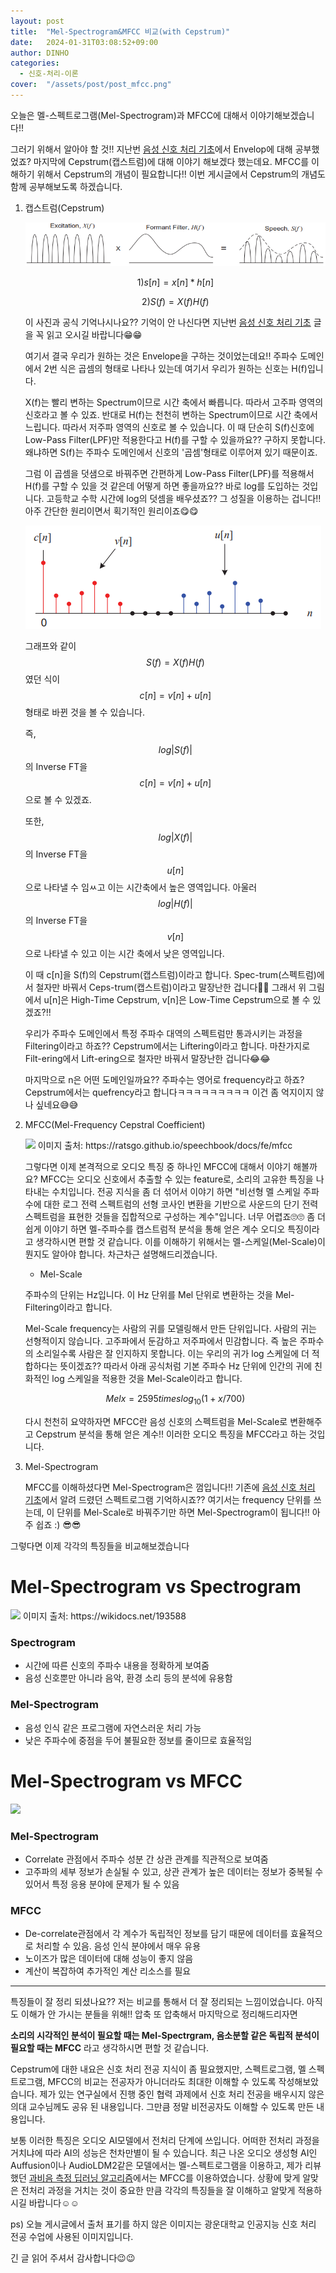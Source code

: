 ```yaml
---
layout: post
title:  "Mel-Spectrogram&MFCC 비교(with Cepstrum)"
date:   2024-01-31T03:08:52+09:00
author: DINHO
categories:
  - 신호-처리-이론
cover:  "/assets/post/post_mfcc.png"
---
```


오늘은 멜-스펙트로그램(Mel-Spectrogram)과 MFCC에 대해서 이야기해보겠습니다!! 

그러기 위해서 알아야 할 것!! 지난번 [음성 신호 처리 기초](https://dinhoitt.github.io/%EC%8B%A0%ED%98%B8-%EC%B2%98%EB%A6%AC-%EC%9D%B4%EB%A1%A0/2024/01/19/%EC%9D%8C%EC%84%B1-%EC%8B%A0%ED%98%B8-%EC%B2%98%EB%A6%AC-%EC%9D%B4%EB%A1%A0.html)에서 Envelop에 대해 공부했었죠? 마지막에 Cepstrum(캡스트럼)에 대해 이야기 해보겠다 했는데요. MFCC를 이해하기 위해서 Cepstrum의 개념이 필요합니다!! 이번 게시글에서 Cepstrum의 개념도 함께 공부해보도록 하겠습니다.

1. 캡스트럼(Cepstrum)

    <img src="/assets/post/스피치.png">

    $$1) s[n] = x[n]*h[n]$$

    $$2) S(f) = X(f)H(f)$$

    이 사진과 공식 기억나시나요?? 기억이 안 나신다면 지난번 [음성 신호 처리 기초](https://dinhoitt.github.io/%EC%8B%A0%ED%98%B8-%EC%B2%98%EB%A6%AC-%EC%9D%B4%EB%A1%A0/2024/01/19/%EC%9D%8C%EC%84%B1-%EC%8B%A0%ED%98%B8-%EC%B2%98%EB%A6%AC-%EC%9D%B4%EB%A1%A0.html) 글을 꼭 읽고 오시길 바랍니다😁😁

    여기서 결국 우리가 원하는 것은 Envelope을 구하는 것이었는데요!! 주파수 도메인에서 2번 식은 곱셈의 형태로 나타나 있는데 여기서 우리가 원하는 신호는 H(f)입니다. 

    X(f)는 빨리 변하는 Spectrum이므로 시간 축에서 빠릅니다. 따라서 고주파 영역의 신호라고 볼 수 있죠. 반대로 H(f)는 천천히 변하는 Spectrum이므로 시간 축에서 느립니다. 따라서 저주파 영역의 신호로 볼 수 있습니다. 이 때 단순히 S(f)신호에 Low-Pass Filter(LPF)만 적용한다고 H(f)를 구할 수 있을까요?? 구하지 못합니다. 왜냐하면 S(f)는 주파수 도메인에서 신호의 '곱셈'형태로 이루어져 있기 때문이죠.

    그럼 이 곱셈을 덧샘으로 바꿔주면 간편하게 Low-Pass Filter(LPF)를 적용해서 H(f)를 구할 수 있을 것 같은데 어떻게 하면 좋을까요?? 바로 log를 도입하는 것입니다. 고등학교 수학 시간에 log의 덧셈을 배우셨죠?? 그 성질을 이용하는 겁니다!! 아주 간단한 원리이면서 획기적인 원리이죠😋😋

    <img src="/assets/post/log-signal.png">

    그래프와 같이 $$S(f) = X(f)H(f)$$였던 식이 $$c[n] = v[n] + u[n]$$ 형태로 바뀐 것을 볼 수 있습니다.

    즉, $$log|S(f)|$$의 Inverse FT을 $$c[n] = v[n] + u[n]$$으로 볼 수 있겠죠.

    또한, $$log|X(f)|$$의 Inverse FT을 $$u[n]$$으로 나타낼 수 임ㅆ고 이는 시간축에서 높은 영역입니다. 아울러 $$log|H(f)|$$의 Inverse FT을 $$v[n]$$으로 나타낼 수 있고 이는 시간 축에서 낮은 영역입니다.

    이 때 c[n]을 S(f)의 Cepstrum(캡스트럼)이라고 합니다. Spec-trum(스펙트럼)에서 철자만 바꿔서 Ceps-trum(캡스트럼)이라고 말장난한 겁니다🤣🤣 그래서 위 그림에서 u[n]은 High-Time Cepstrum, v[n]은 Low-Time Cepstrum으로 볼 수 있겠죠?!!

    우리가 주파수 도메인에서 특정 주파수 대역의 스펙트럼만 통과시키는 과정을 Filtering이라고 하죠?? Cepstrum에서는 Liftering이라고 합니다. 마찬가지로 Filt-ering에서 Lift-ering으로 철자만 바꿔서 말장난한 겁니다😂😂 

    마지막으로 n은 어떤 도메인일까요?? 주파수는 영어로 frequency라고 하죠? Cepstrum에서는 quefrency라고 합니다ㅋㅋㅋㅋㅋㅋㅋㅋㅋ 이건 좀 억지이지 않나 싶네요😅😅

2. MFCC(Mel-Frequency Cepstral Coefficient)

    <img src="https://i.imgur.com/Pn5LGTk.png">
    이미지 출처: https://ratsgo.github.io/speechbook/docs/fe/mfcc

    그렇다면 이제 본격적으로 오디오 특징 중 하나인 MFCC에 대해서 이야기 해볼까요? MFCC는 오디오 신호에서 추출할 수 있는 feature로, 소리의 고유한 특징을 나타내는 수치입니다. 전공 지식을 좀 더 섞어서 이야기 하면 "비선형 멜 스케일 주파수에 대한 로그 전력 스펙트럼의 선형 코사인 변환을 기반으로 사운드의 단기 전력 스펙트럼을 표현한 것들을 집합적으로 구성하는 계수"입니다. 너무 어렵죠🙄🙄 좀 더 쉽게 이야기 하면 멜-주파수를 캡스트럼적 분석을 통해 얻은 계수 오디오 특징이라고 생각하시면 편할 것 같습니다. 이를 이해하기 위해서는 멜-스케일(Mel-Scale)이 뭔지도 알아야 합니다. 차근차근 설명해드리겠습니다.

    - Mel-Scale

    주파수의 단위는 Hz입니다. 이 Hz 단위를 Mel 단위로 변환하는 것을 Mel-Filtering이라고 합니다. 

    Mel-Scale frequency는 사람의 귀를 모델링해서 만든 단위입니다. 사람의 귀는 선형적이지 않습니다. 고주파에서 둔감하고 저주파에서 민감합니다. 즉 높은 주파수의 소리일수록 사람은 잘 인지하지 못합니다. 이는 우리의 귀가 log 스케일에 더 적합하다는 뜻이겠죠?? 따라서 아래 공식처럼 기본 주파수 Hz 단위에 인간의 귀에 친화적인 log 스케일을 적용한 것을 Mel-Scale이라고 합니다.

    $$Mel{x} = 2595 times log_{10}(1 + x/700)$$

    다시 천천히 요약하자면 MFCC란 음성 신호의 스펙트럼을 Mel-Scale로 변환해주고 Cepstrum 분석을 통해 얻은 계수!! 이러한 오디오 특징을 MFCC라고 하는 것입니다.

3. Mel-Spectrogram

    MFCC를 이해하셨다면 Mel-Spectrogram은 껌입니다!! 기존에 [음성 신호 처리 기초](https://dinhoitt.github.io/%EC%8B%A0%ED%98%B8-%EC%B2%98%EB%A6%AC-%EC%9D%B4%EB%A1%A0/2024/01/19/%EC%9D%8C%EC%84%B1-%EC%8B%A0%ED%98%B8-%EC%B2%98%EB%A6%AC-%EC%9D%B4%EB%A1%A0.html)에서 알려 드렸던 스펙트로그램 기억하시죠?? 여기서는 frequency 단위를 쓰는데, 이 단위를 Mel-Scale로 바꿔주기만 하면 Mel-Spectrogram이 됩니다!! 아주 쉽죠 :) 😎😎

그렇다면 이제 각각의 특징들을 비교해보겠습니다

# Mel-Spectrogram vs Spectrogram

<img src="https://wikidocs.net/images/page/193588/melspec.png">
이미지 출처: https://wikidocs.net/193588

### Spectrogram

- 시간에 따른 신호의 주파수 내용을 정확하게 보여줌
- 음성 신호뿐만 아니라 음악, 환경 소리 등의 분석에 유용함

### Mel-Spectrogram

- 음성 인식 같은 프로그램에 자연스러운 처리 가능
- 낮은 주파수에 중점을 두어 불필요한 정보를 줄이므로 효율적임

# Mel-Spectrogram vs MFCC

<img src="https://librosa.org/doc/main/_images/librosa-feature-mfcc-1_00.png">

### Mel-Spectrogram

- Correlate 관점에서 주파수 성분 간 상관 관계를 직관적으로 보여줌
- 고주파의 세부 정보가 손실될 수 있고, 상관 관계가 높은 데이터는 정보가 중복될 수 있어서 특정 응용 분야에 문제가 될 수 있음

### MFCC

- De-correlate관점에서 각 계수가 독립적인 정보를 담기 때문에 데이터를 효율적으로 처리할 수 있음. 음성 인식 분야에서 매우 유용
- 노이즈가 많은 데이터에 대해 성능이 좋지 않음
- 계산이 복잡하여 추가적인 계산 리소스를 필요

-------------------------

특징들이 잘 정리 되셨나요?? 저는 비교를 통해서 더 잘 정리되는 느낌이었습니다. 아직도 이해가 안 가시는 분들을 위해!! 압축 또 압축해서 마지막으로 정리해드리자면

__소리의 시각적인 분석이 필요할 때는 Mel-Spectrgram, 음소분할 같은 독립적 분석이 필요할 때는 MFCC__ 라고 생각하시면 편할 것 같습니다. 

Cepstrum에 대한 내요은 신호 처리 전공 지식이 좀 필요했지만, 스펙트로그램, 멜 스펙트로그램, MFCC의 비교는 전공자가 아니더라도 최대한 이해할 수 있도록 작성해보았습니다. 제가 있는 연구실에서 진행 중인 협력 과제에서 신호 처리 전공을 배우시지 않은 의대 교수님께도 공유 된 내용입니다. 그만큼 정말 비전공자도 이해할 수 있도록 만든 내용입니다. 

보통 이러한 특징은 오디오 AI모델에서 전처리 단계에 쓰입니다. 어떠한 전처리 과정을 거치냐에 따라 AI의 성능은 천차만별이 될 수 있습니다. 최근 나온 오디오 생성형 AI인 Auffusion이나 AudioLDM2같은 모델에서는 멜-스펙트로그램을 이용하고, 제가 리뷰했던 [과비음 측정 딥러닝 알고리즘](https://dinhoitt.github.io/%EB%85%BC%EB%AC%B8-%EB%A6%AC%EB%B7%B0/2024/01/28/%EA%B3%BC%EB%B9%84%EC%9D%8C-(Hypernasality)-%EC%B8%A1%EC%A0%95-%EB%94%A5%EB%9F%AC%EB%8B%9D-%EC%95%8C%EA%B3%A0%EB%A6%AC%EC%A6%98-%EB%85%BC%EB%AC%B8-%EB%A6%AC%EB%B7%B02.html)에서는 MFCC를 이용하였습니다. 상황에 맞게 알맞은 전처리 과정을 거치는 것이 중요한 만큼 각각의 특징들을 잘 이해하고 알맞게 적용하시길 바랍니다☺☺

ps) 오늘 게시글에서 출처 표기를 하지 않은 이미지는 광운대학교 인공지능 신호 처리 전공 수업에 사용된 이미지입니다.

긴 글 읽어 주셔서 감사합니다😉😉
